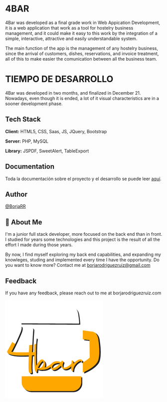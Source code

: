 
# 4BAR
4Bar was developed as a final grade work in Web Appication Development, it is a web application that work as a tool for hostelry business management, and it could make it easy to this work by the integration of a simple, interactive, attractive and easily understandable system.

The main function of the app is the management of any hostelry business, since the arrival of customers, dishes, reservations, and invoice treatment, all of this to make easier the comunication between all the business team.

# TIEMPO DE DESARROLLO
4Bar was developed in two months, and finalized in December 21. Nowadays, even though it is ended, a lot of it visual characteristics are in a sooner development phase.



## Tech Stack

**Client:** HTML5, CSS, Saas, JS, JQuery, Bootstrap

**Server:** PHP, MySQL

**Library:** JSPDF, SweetAlert, TableExport



## Documentation
Toda la documentación sobre el proyecto y el desarrollo se puede leer 
[aquí](https://github.com/BorjaRR/4bar/blob/master/memoria_4BAR.pdf).


## Author

[@BorjaRR](https://github.com/BorjaRR)


## 🚀 About Me
I'm a junior full stack developer, more focused on the back end than in front. I studied for years some technologies and this project is the result of all the effort I made during those years. 

By now, I find myself exploring my back end capabilities, and expanding my knowleges, studing and implemented every time I have the opportunity. Do you want to know more? Contact me at borjarodriguezruiz@gmail.com


## Feedback

If you have any feedback, please reach out to me at borjarodriguezruiz.com


![Logo](https://raw.githubusercontent.com/BorjaRR/4bar/master/img/4bar_logo.png?token=GHSAT0AAAAAACDZYLGVSQFTJUAZVMJQRQZSZHHBZPQ)
